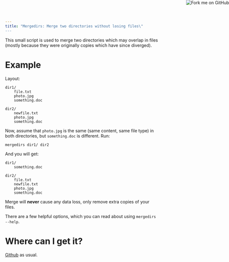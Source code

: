```yaml
---
title: "Mergedirs: Merge two directories without losing files\"
---
```


<a href="http://github.com/luispedro/mergedirs">
    <img style="position: absolute; top: 0; right: 0; border: 0;" src="http://s3.amazonaws.com/github/ribbons/forkme_right_darkblue_121621.png" alt="Fork me on GitHub" />
</a>

This small script is used to merge two directories which may overlap in
files (mostly because they were originally copies which have since
diverged).

# Example

Layout:

    dir1/
        file.txt
        photo.jpg
        something.doc

    dir2/
        newfile.txt
        photo.jpg
        something.doc

Now, assume that `photo.jpg` is the same (same content, same file type)
in both directories, but `something.doc` is different. Run:

    mergedirs dir1/ dir2

And you will get:

    dir1/
        something.doc

    dir2/
        file.txt
        newfile.txt
        photo.jpg
        something.doc

Merge will **never** cause any data loss, only remove extra copies of
your files.

There are a few helpful options, which you can read about using
`mergedirs --help`.

# Where can I get it?

[Github](http://github.com/luispedro/mergedirs/) as usual.

